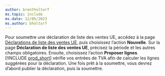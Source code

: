 ```yaml
---
author: brentholtorf
ms.topic: include
ms.date: 12/05/2023
ms.author: bholtorf
---
```


Pour soumettre une déclaration de liste des ventes UE, accédez à la page [Déclarations de liste des ventes UE](https://businesscentral.dynamics.com?page=321), puis choisissez l’action **Nouvelle**. Sur la page **Déclaration de liste des ventes UE**, précisez la période et les autres champs obligatoires. Ensuite, choisissez l’action **Proposer lignes**. [!INCLUDE [prod_short](../includes/prod_short.md)] vérifie vos entrées de TVA afin de calculer les lignes suggérées pour la déclaration. Une fois prêt à la soumettre, vous devrez d’abord publier la déclaration, puis la soumettre.
